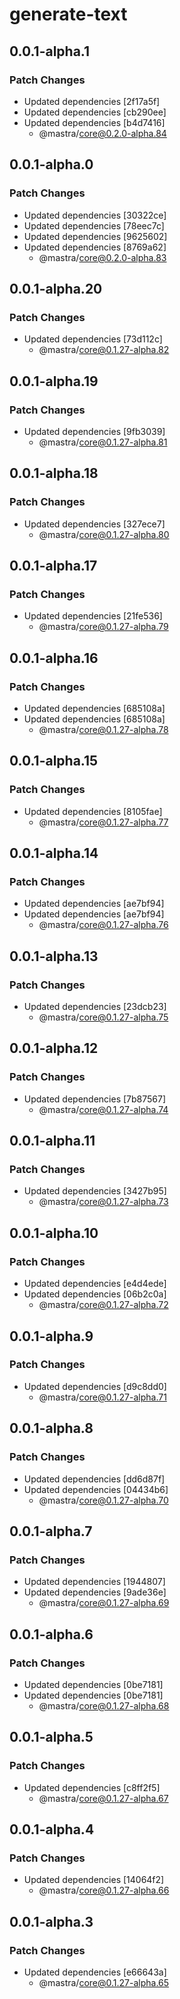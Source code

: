 # generate-text

## 0.0.1-alpha.1

### Patch Changes

- Updated dependencies [2f17a5f]
- Updated dependencies [cb290ee]
- Updated dependencies [b4d7416]
  - @mastra/core@0.2.0-alpha.84

## 0.0.1-alpha.0

### Patch Changes

- Updated dependencies [30322ce]
- Updated dependencies [78eec7c]
- Updated dependencies [9625602]
- Updated dependencies [8769a62]
  - @mastra/core@0.2.0-alpha.83

## 0.0.1-alpha.20

### Patch Changes

- Updated dependencies [73d112c]
  - @mastra/core@0.1.27-alpha.82

## 0.0.1-alpha.19

### Patch Changes

- Updated dependencies [9fb3039]
  - @mastra/core@0.1.27-alpha.81

## 0.0.1-alpha.18

### Patch Changes

- Updated dependencies [327ece7]
  - @mastra/core@0.1.27-alpha.80

## 0.0.1-alpha.17

### Patch Changes

- Updated dependencies [21fe536]
  - @mastra/core@0.1.27-alpha.79

## 0.0.1-alpha.16

### Patch Changes

- Updated dependencies [685108a]
- Updated dependencies [685108a]
  - @mastra/core@0.1.27-alpha.78

## 0.0.1-alpha.15

### Patch Changes

- Updated dependencies [8105fae]
  - @mastra/core@0.1.27-alpha.77

## 0.0.1-alpha.14

### Patch Changes

- Updated dependencies [ae7bf94]
- Updated dependencies [ae7bf94]
  - @mastra/core@0.1.27-alpha.76

## 0.0.1-alpha.13

### Patch Changes

- Updated dependencies [23dcb23]
  - @mastra/core@0.1.27-alpha.75

## 0.0.1-alpha.12

### Patch Changes

- Updated dependencies [7b87567]
  - @mastra/core@0.1.27-alpha.74

## 0.0.1-alpha.11

### Patch Changes

- Updated dependencies [3427b95]
  - @mastra/core@0.1.27-alpha.73

## 0.0.1-alpha.10

### Patch Changes

- Updated dependencies [e4d4ede]
- Updated dependencies [06b2c0a]
  - @mastra/core@0.1.27-alpha.72

## 0.0.1-alpha.9

### Patch Changes

- Updated dependencies [d9c8dd0]
  - @mastra/core@0.1.27-alpha.71

## 0.0.1-alpha.8

### Patch Changes

- Updated dependencies [dd6d87f]
- Updated dependencies [04434b6]
  - @mastra/core@0.1.27-alpha.70

## 0.0.1-alpha.7

### Patch Changes

- Updated dependencies [1944807]
- Updated dependencies [9ade36e]
  - @mastra/core@0.1.27-alpha.69

## 0.0.1-alpha.6

### Patch Changes

- Updated dependencies [0be7181]
- Updated dependencies [0be7181]
  - @mastra/core@0.1.27-alpha.68

## 0.0.1-alpha.5

### Patch Changes

- Updated dependencies [c8ff2f5]
  - @mastra/core@0.1.27-alpha.67

## 0.0.1-alpha.4

### Patch Changes

- Updated dependencies [14064f2]
  - @mastra/core@0.1.27-alpha.66

## 0.0.1-alpha.3

### Patch Changes

- Updated dependencies [e66643a]
  - @mastra/core@0.1.27-alpha.65
